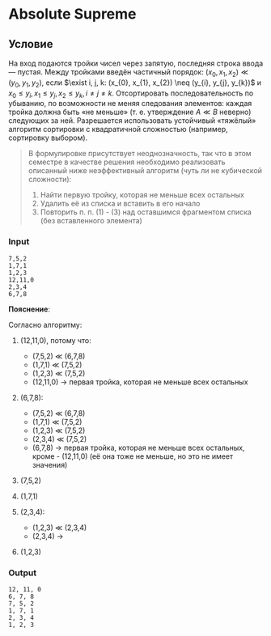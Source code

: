 # Absolute Supreme

## Условие

На вход подаются тройки чисел через запятую, последняя строка ввода — пустая. Между тройками введён частичный порядок: $(x_{0}, x_{1}, x_{2}) \ll (y_{0}, y_{1}, y_{2})$, если $\exist i, j, k: (x_{0}, x_{1}, x_{2}) \neq (y_{i}, y_{j}, y_{k})$ и $x_{0} \leq y_{i}, x_{1} \leq y_{j}, x_{2} \leq y_{k}, i \neq j \neq k$. Отсортировать последовательность по убыванию, по возможности не меняя следования элементов: каждая тройка должна быть «не меньше» (т. е. утверждение $A \ll B$ неверно) следующих за ней. Разрешается использовать устойчивый «тяжёлый» алгоритм
сортировки с квадратичной сложностью (например, сортировку выбором).

> В формулировке присутствует неоднозначность, так что в этом семестре в качестве решения необходимо реализовать описанный ниже неэффективный алгоритм (чуть ли не кубической сложности):
> 1. Найти первую тройку, которая не меньше всех остальных
> 2. Удалить её из списка и вставить в его начало
> 3. Повторить п. п. (1) - (3) над оставшимся фрагментом списка (без вставленного элемента)

### Input
```
7,5,2
1,7,1
1,2,3
12,11,0
2,3,4
6,7,8
```

**Пояснение**:

Согласно алгоритму:

1. (12,11,0), потому что:
    - (7,5,2) ≪ (6,7,8)
    - (1,7,1) ≪ (7,5,2)
    - (1,2,3) ≪ (7,5,2)
    - (12,11,0) → первая тройка, которая не меньше всех остальных

2. (6,7,8):
    - (7,5,2) ≪ (6,7,8)
    - (1,7,1) ≪ (7,5,2)
    - (1,2,3) ≪ (7,5,2)
    - (2,3,4) ≪ (7,5,2)
    - (6,7,8) → первая тройка, которая не меньше всех остальных, кроме  - (12,11,0) (её она тоже не меньше, но это не имеет значения)

3. (7,5,2)

4. (1,7,1)

5. (2,3,4):
    - (1,2,3) ≪ (2,3,4)
    - (2,3,4) →

6. (1,2,3)

### Output
```
12, 11, 0
6, 7, 8
7, 5, 2
1, 7, 1
2, 3, 4
1, 2, 3
```
